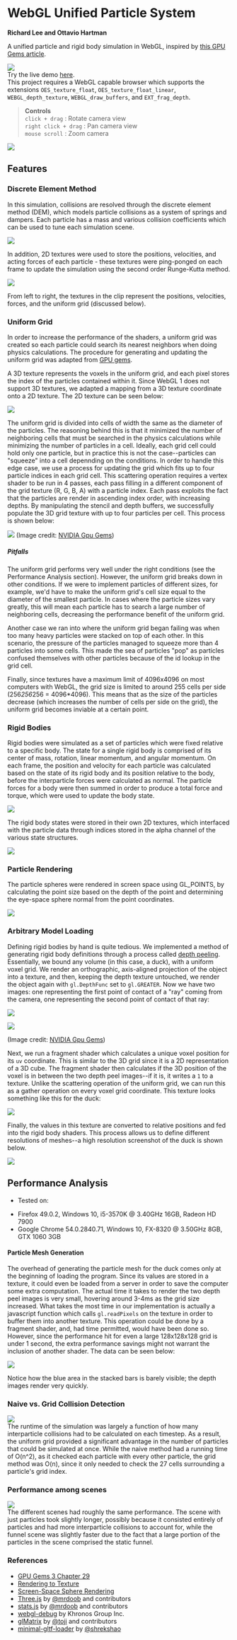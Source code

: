 WebGL Unified Particle System
======================

**Richard Lee and Ottavio Hartman**

A unified particle and rigid body simulation in WebGL, inspired by [this GPU Gems article](http://http.developer.nvidia.com/GPUGems3/gpugems3_ch29.html).<br>


[![](img/push.JPG)](https://leerichard42.github.io/WebGL-Unified-Particle-System/)<br>
Try the live demo [here](https://leerichard42.github.io/WebGL-Unified-Particle-System/).<br>
This project requires a WebGL capable browser which supports the extensions `OES_texture_float`,
`OES_texture_float_linear`, `WEBGL_depth_texture`, `WEBGL_draw_buffers`, and `EXT_frag_depth`.
>**Controls**<br>
>`click + drag` : Rotate camera view<br>
>`right click + drag` : Pan camera view<br>
>`mouse scroll` : Zoom camera

[![](img/youtube.JPG)](https://www.youtube.com/watch?v=0u_v-gD1ptA)

## Features

### Discrete Element Method
In this simulation, collisions are resolved through the discrete element method (DEM), which models particle collisions as a system of springs and dampers. Each particle has a mass and various collision coefficients which can be used to tune each simulation scene.

![](img/dem.jpeg)

In addition, 2D textures were used to store the positions, velocities, and acting forces of each particle - these textures were ping-ponged on each frame to update the simulation using the second order Runge-Kutta method.

![](img/states.gif)

From left to right, the textures in the clip represent the positions, velocities, forces, and the uniform grid (discussed below).

### Uniform Grid
In order to increase the performance of the shaders, a uniform grid was created so each particle could search its nearest neighbors when doing physics calculations. The procedure for generating and updating the uniform grid was adapted from [GPU gems](http://http.developer.nvidia.com/GPUGems3/gpugems3_ch29.html).

A 3D texture represents the voxels in the uniform grid, and each pixel stores the index of the particles contained within it. Since WebGL 1 does not support 3D textures, we adapted a mapping from a 3D texture coordinate onto a 2D texture. The 2D texture can be seen below:

![](img/3D_grid.gif)

The uniform grid is divided into cells of width the same as the diameter of the particles. The reasoning behind this is that it minimized the number of neighboring cells that must be searched in the physics calculations while minimizing the number of particles in a cell. Ideally, each grid cell could hold only one particle, but in practice this is not the case--particles can "squeeze" into a cell depennding on the conditions. In order to handle this edge case, we use a process for updating the grid which fits up to four particle indices in each grid cell. This scattering operation requires a vertex shader to be run in 4 passes, each pass filling in a different component of the grid texture (R, G, B, A) with a particle index. Each pass exploits the fact that the particles are render in ascending index order, with increasing depths. By manipulating the stencil and depth buffers, we successfully populate the 3D grid texture with up to four particles per cell. This process is shown below:

![](http://http.developer.nvidia.com/GPUGems3/elementLinks/29fig08.jpg)
(Image credit: [NVIDIA Gpu Gems](http://http.developer.nvidia.com/GPUGems3/gpugems3_ch29.html))

##### Pitfalls
The uniform grid performs very well under the right conditions (see the Performance Analysis section). However, the uniform grid breaks down in other conditions. If we were to implement particles of different sizes, for example, we'd have to make the uniform grid's cell size equal to the diameter of the smallest particle. In cases where the particle sizes vary greatly, this will mean each particle has to search a large number of neighboring cells, decreasing the performance benefit of the uniform grid.

Another case we ran into where the uniform grid began failing was when too many heavy particles were stacked on top of each other. In this scenario, the pressure of the particles managed to squeeze more than 4 particles into some cells. This made the sea of particles "pop" as particles confused themselves with other particles because of the id lookup in the grid cell.

Finally, since textures have a maximum limit of 4096x4096 on most computers with WebGL, the grid size is limited to around 255 cells per side (256*256*256 = 4096*4096). This means that as the size of the particles decrease (which increases the number of cells per side on the grid), the uniform grid becomes inviable at a certain point.


### Rigid Bodies
Rigid bodies were simulated as a set of particles which were fixed relative to a specific body. The state for a single rigid body is comprised of its center of mass, rotation, linear momentum, and angular momentum. On each frame, the position and velocity for each particle was calculated based on the state of its rigid body and its position relative to the body, before the interparticle forces were calculated as normal. The particle forces for a body were then summed in order to produce a total force and torque, which were used to update the body state.

![](img/pile.gif)

The rigid body states were stored in their own 2D textures, which interfaced with the particle data through indices stored in the alpha channel of the various state structures.

![](img/indexing.jpg)

### Particle Rendering
The particle spheres were rendered in screen space using GL_POINTS, by calculating the point size based on the depth of the point and determining the eye-space sphere normal from the point coordinates.

![](img/particle.JPG)

### Arbitrary Model Loading
Defining rigid bodies by hand is quite tedious. We implemented a method of generating rigid body definitions through a process called [depth peeling](https://en.wikipedia.org/wiki/Depth_peeling). Essentially, we bound any volume (in this case, a duck), with a uniform voxel grid. We render an orthographic, axis-aligned projection of the object into a texture, and then, keeping the depth texture untouched, we render the object again with `gl.DepthFunc` set to `gl.GREATER`. Now we have two images: one representing the first point of contact of a "ray" coming from the camera, one representing the second point of contact of that ray:

![](img/depth_ducks.PNG)

![](http://http.developer.nvidia.com/GPUGems3/elementLinks/29fig04.jpg)

(Image credit: [NVIDIA Gpu Gems](http://http.developer.nvidia.com/GPUGems3/gpugems3_ch29.html))

Next, we run a fragment shader which calculates a unique voxel position for its `uv` coordinate. This is similar to the 3D grid since it is a 2D representation of a 3D cube. The fragment shader then calculates if the 3D position of the voxel is in between the two depth peel images--if it is, it writes a `1` to a texture. Unlike the scattering operation of the uniform grid, we can run this as a gather operation on every voxel grid coordinate. This texture looks something like this for the duck:

![](img/duck_voxel.PNG)

Finally, the values in this texture are converted to relative positions and fed into the rigid body shaders. This process allows us to define different resolutions of meshes--a high resolution screenshot of the duck is shown below.

![](img/duck_final.PNG)

## Performance Analysis

- Tested on:
 * Firefox 49.0.2, Windows 10, i5-3570K @ 3.40GHz 16GB, Radeon HD 7900
 * Google Chrome 54.0.2840.71, Windows 10, FX-8320 @ 3.50GHz 8GB, GTX 1060 3GB

#### Particle Mesh Generation
The overhead of generating the particle mesh for the duck comes only at the beginning of loading the program. Since its values are stored in a texture, it could even be loaded from a server in order to save the computer some extra computation. The actual time it takes to render the two depth peel images is very small, hovering around 3-4ms as the grid size increased. What takes the most time in our implementation is actually a javascript function which calls `gl.readPixels` on the texture in order to buffer them into another texture. This operation could be done by a fragment shader, and, had time permitted, would have been done so. However, since the performance hit for even a large 128x128x128 grid is under 1 second, the extra performance savings might not warrant the inclusion of another shader. The data can be seen below:

![](voxel_perf.png)

Notice how the blue area in the stacked bars is barely visible; the depth images render very quickly.

### Naive vs. Grid Collision Detection

![](img/collision_detection.png)<br>
The runtime of the simulation was largely a function of how many interparticle collisions had to be calculated on each timestep. As a result, the uniform grid provided a significant advantage in the number of particles that could be simulated at once. While the naive method had a running time of O(n^2), as it checked each particle with every other particle, the grid method was O(n), since it only needed to check the 27 cells surrounding a particle's grid index.

### Performance among scenes
![](img/scenes.png)<br>
The different scenes had roughly the same performance. The scene with just particles took slightly longer, possibly because it consisted entirely of particles and had more interparticle collisions to account for, while the funnel scene was slightly faster due to the fact that a large portion of the particles in the scene comprised the static funnel.

### References

* [GPU Gems 3 Chapter 29](http://http.developer.nvidia.com/GPUGems3/gpugems3_ch29.html)
* [Rendering to Texture](http://learningwebgl.com/blog/?p=1786)
* [Screen-Space Sphere Rendering](http://developer.download.nvidia.com/presentations/2010/gdc/Direct3D_Effects.pdf)
* [Three.js](https://github.com/mrdoob/three.js) by [@mrdoob](https://github.com/mrdoob) and contributors
* [stats.js](https://github.com/mrdoob/stats.js) by [@mrdoob](https://github.com/mrdoob) and contributors
* [webgl-debug](https://github.com/KhronosGroup/WebGLDeveloperTools) by Khronos Group Inc.
* [glMatrix](https://github.com/toji/gl-matrix) by [@toji](https://github.com/toji) and contributors
* [minimal-gltf-loader](https://github.com/shrekshao/minimal-gltf-loader) by [@shrekshao](https://github.com/shrekshao)
